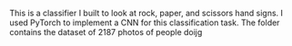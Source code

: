 This is a classifier I built to look at rock, paper, and scissors hand signs. I used PyTorch to implement a CNN for this classification task. The folder contains the dataset of 2187 photos of
people doijg 
